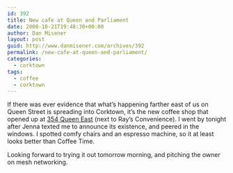```yaml
---
id: 392
title: New cafe at Queen and Parliament
date: 2008-10-21T19:48:30+00:00
author: Dan Misener
layout: post
guid: http://www.danmisener.com/archives/392
permalink: /new-cafe-at-queen-and-parliament/
categories:
  - corktown
tags:
  - coffee
  - corktown
---
```

If there was ever evidence that what&#8217;s happening farther east of us on Queen Street is spreading into Corktown, it&#8217;s the new coffee shop that opened up at [354 Queen East](http://maps.google.com/maps?f=q&hl=en&geocode=&q=354+queen+street+east,+toronto&sll=43.655671,-79.364238&sspn=0.011488,0.021694&g=354+queen+street+east,+toronto&ie=UTF8&z=16&iwloc=addr) (next to Ray&#8217;s Convenience). I went by tonight after Jenna texted me to announce its existence, and peered in the windows. I spotted comfy chairs and an espresso machine, so it at least looks better than Coffee Time.

Looking forward to trying it out tomorrow morning, and pitching the owner on mesh networking.